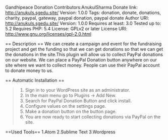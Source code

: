 Gandhipeace Donation
Contributors:AnukulSharma
Donate link: http://anukuls.sgedu.site/
Version: 1.0.0
Tags: donation, donate, donations, charity, paypal, gateway, paypal donation, paypal donate
Author URI: http://anukuls.sgedu.site/
Version: 1.0.0
Requires at least: 3.0
Tested up to: 5.2
Requires PHP: 5.4
License: GPLv2 or later
License URI: http://www.gnu.org/licenses/gpl-2.0.html

== Description ==
We can create a campaign and event for the fundraising project and get the funding so that we can get donations so that we can get the donations in the site.This plugin will allow us to collect PayPal donations on our website. We can place a PayPal Donation button anywhere on our site where we want to collect money. People can use their PayPal account to donate money to us.

== Automatic Installation ==
> 1. Sign in to your WordPress site as an administrator.
> 2. In the main menu go to Plugins -> Add New.
> 3. Search for PayPal Donation Button and click install.
> 4. Configure values on the settings page.
> 5. Make a donation button on the button page.
> 6. You are now ready to start collecting donations via PayPal on the site.

==Used Tools==
1.Atom
2.Sublime Text 
3.Wordpress
